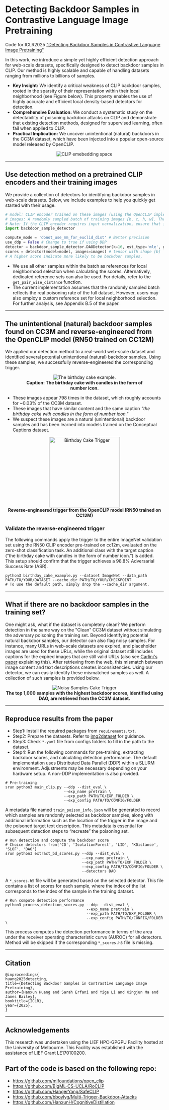 # Detecting Backdoor Samples in Contrastive Language Image Pretraining

Code for ICLR2025 ["Detecting Backdoor Samples in Contrastive Language Image Pretraining"](https://openreview.net/forum?id=KmQEsIfhr9)

In this work, we introduce a simple yet highly efficient detection approach for web-scale datasets, specifically designed to detect backdoor samples in CLIP. Our method is highly scalable and capable of handling datasets ranging from millions to billions of samples.

- **Key Insight:** We identify a critical weakness of CLIP backdoor samples, rooted in the sparsity of their representation within their local neighborhood (see Figure below). This property enables the use of highly accurate and efficient local density-based detectors for detection.
- **Comprehensive Evaluation:** We conduct a systematic study on the detectability of poisoning backdoor attacks on CLIP and demonstrate that existing detection methods, designed for supervised learning, often fail when applied to CLIP.
- **Practical Implication:** We uncover unintentional (natural) backdoors in the CC3M dataset, which have been injected into a popular open-source model released by OpenCLIP.

<div style="display: flex; flex-direction: column; align-items: center; width: 75%; height: auto; margin: auto">
  <img src="assets/demo.png" alt="CLIP emebedding space" />
</div>


---

## Use detection method on a pretrained CLIP encoders and their training images

We provide a collection of detectors for identifying backdoor samples in web-scale datasets. Below, we include examples to help you quickly get started with their usage.

```python
# model: CLIP encoder trained on these images (using the OpenCLIP implementation)
# images: A randomly sampled batch of training images [b, c, h, w]. The larger the batch, the better.
# Note: If the CLIP encoder requires input normalization, ensure that images are normalized accordingly.
import backdoor_sample_detector

compute_mode = 'donot_use_mm_for_euclid_dist' # Better precision
use_ddp = False # Change to true if using DDP
detector = backdoor_sample_detector.DAODetector(k=16, est_type='mle', gather_distributed=use_ddp, compute_mode=compute_mode)
scores = detector(model=model, images=images) # tensor with shape [b]
# A higher score indicate more likely to be backdoor samples, 
```

- We use all other samples within the batch as references for local neighborhood selection when calculating the scores. Alternatively, dedicated reference sets can also be used. For details, refer to the `get_pair_wise_distance` function.
- The current implementation assumes that the randomly sampled batch reflects the real poisoning rate of the full dataset. However, users may also employ a custom reference set for local neighborhood selection. For further analysis, see Appendix B.5 of the paper.

---
## The unintentional (natural) backdoor samples found on CC3M and reverse-engineered from the OpenCLIP model (RN50 trained on CC12M)

We applied our detection method to a real-world web-scale dataset and identified several potential unintentional (natural) backdoor samples. Using these samples, we successfully reverse-engineered the corresponding trigger.

<div style="display: flex; flex-direction: column; align-items: center; width: 75%; height: auto; margin: auto">
  <img src="assets/birthday_cake.png" alt="The birthday cake example." />
  <div align="center">
    <b>Caption: The birthday cake with candles in the form of number icon.</b>
  </div>
</div>


- These images appear 798 times in the dataset, which roughly accounts for ~0.03% of the CC3M dataset.
- These images that have similar content and the same caption *"the birthday cake with candles in the form of number icon."*
- We suspect these images are a natural (unintentional) backdoor samples and has been learned into models trained on the Conceptual Captions dataset. 


<div style="display: flex; flex-direction: column; align-items: center;">
  <div align="center">
    <img src="assets/birthday_cake_openclip_trigger_example.png" alt="Birthday Cake Trigger" width="224" height="224"  />
  </div>
  <div align="center">
    <b>Reverse-engineered trigger from the OpenCLIP model (RN50 trained on CC12M)</b> 
  </div>
</div>

### Validate the reverse-engineered trigger

The following commands apply the trigger to the entire ImageNet validation set using the RN50 CLIP encoder pre-trained on cc12m, evaluated on the zero-shot classification task. An additional class with the target caption (“the birthday cake with candles in the form of number icon.”) is added. This setup should confirm that the trigger achieves a 98.8% Adversarial Success Rate (ASR).

```shell
python3 birthday_cake_example.py --dataset ImageNet --data_path PATH/TO/YOUR/DATASET --cache_dir PATH/TO/YOUR/CHECKPOINT
# To use the default path, simply drop the --cache_dir argument.
```

---
## What if there are no backdoor samples in the training set?


One might ask, what if the dataset is completely clean? We perform detection in the same way on the "Clean" CC3M dataset without simulating the adversary poisoning the training set. Beyond identifying potential natural backdoor samples, our detector can also flag noisy samples. For instance, many URLs in web-scale datasets are expired, and placeholder images are used for these URLs, while the original dataset still includes captions for the expired images that are still valid URLs (also see [Carlini's paper](https://arxiv.org/pdf/2302.10149) explaining this). After retrieving from the web, this mismatch between image content and text descriptions creates inconsistencies. Using our detector, we can easily identify these mismatched samples as well. A collection of such samples is provided below.



<div style="display: flex; flex-direction: column; align-items: center; width: 100%; height: auto; margin: auto">
  <div align="center">
    <img src="assets/nosiy_samples.png" alt="Noisy Samples Cake Trigger"/>
  </div>
  <div align="center">
    <b>The top 1,000 samples with the highest backdoor scores, identified using DAO, are retrieved from the CC3M dataset.  </b> 
  </div>
</div>

---

## Reproduce results from the paper

- Step1: Install the required packages from `requirements.txt`.
- Step2: Prepare the datasets. Refer to [img2dataset](https://github.com/rom1504/img2dataset) for guidance. 
- Step3: Check `*.yaml` file from configs folders to fill in the path to the dataset.
- Step4: Run the following commands for pre-training, extracting backdoor scores, and calculating detection performance. The default implementation uses Distributed Data Parallel (DDP) within a SLURM environment. Adjustments may be necessary depending on your hardware setup. A non-DDP implementation is also provided.

```console
# Pre-training
srun python3 main_clip.py --ddp --dist_eval \
                          --exp_name pretrain \
                          --exp_path PATH/TO/EXP_FOLDER \ 
                          --exp_config PATH/TO/CONFIG/FOLDER 
```
A metadata file named `train_poison_info.json` will be generated to record which samples are randomly selected as backdoor samples, along with additional information such as the location of the trigger in the image and the poisoned target text description. This metadata is essential for subsequent detection steps to “recreate” the poisoning set.

```console
# Run detection and compute the backdoor score
# Choice detectors from['CD', 'IsolationForest', 'LID', 'KDistance', 'SLOF', 'DAO']
srun python3 extract_bd_scores.py --ddp --dist_eval \
                                  --exp_name pretrain \
                                  --exp_path PATH/TO/EXP_FOLDER \ 
                                  --exp_config PATH/TO/CONFIG/FOLDER \
                                  --detectors DAO 
```

A `*_scores.h5` file will be generated based on the selected detector. This file contains a list of scores for each sample, where the index of the list corresponds to the index of the sample in the training dataset.

```console
# Run compute detection performance
python3 process_detection_scores.py --ddp --dist_eval \
                                    --exp_name pretrain \
                                    --exp_path PATH/TO/EXP_FOLDER \ 
                                    --exp_config PATH/TO/CONFIG/FOLDER \
```
This process computes the detection performance in terms of the area under the receiver operating characteristic curve (AUROC) for all detectors. Method will be skipped if the corresponding `*_scores.h5` file is missing.

---
## Citation
```
@inproceedings{
huang2025detecting,
title={Detecting Backdoor Samples in Contrastive Language Image Pretraining},
author={Hanxun Huang and Sarah Erfani and Yige Li and Xingjun Ma and James Bailey},
booktitle={ICLR},
year={2025},
}
```

---
## Acknowledgements
This research was undertaken using the LIEF HPC-GPGPU Facility hosted at the University of Melbourne. This Facility was established with the assistance of LIEF Grant LE170100200.

## Part of the code is based on the following repo:
- https://github.com/mlfoundations/open_clip
- https://github.com/BigML-CS-UCLA/RoCLIP
- https://github.com/HangerYang/SafeCLIP
- https://github.com/bboylyg/Multi-Trigger-Backdoor-Attacks
- https://github.com/HanxunH/CognitiveDistillation
